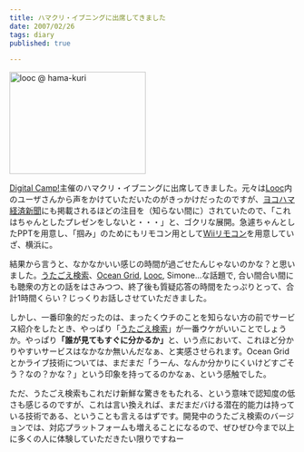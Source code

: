 ```yaml
---
title: ハマクリ・イブニングに出席してきました
date: 2007/02/26
tags: diary
published: true

---
```


<p>
<a href="http://www.flickr.com/photos/katsuma/400895387/" title="Photo Sharing"><img src="http://farm1.static.flickr.com/61/400895387_43b0a9d1d4_m.jpg" width="240" height="180" alt="looc @ hama-kuri" /></a>
</p>

<p>
<a href="http://www.digitalcamp.net/xoops_html/">Digital Camp!</a>主催のハマクリ・イブニングに出席してきました。元々は<a href="http://looc.jp">Looc</a>内のユーザさんから声をかけていただいたのがきっかけだったのですが、<a href="http://www.hamakei.com/headline/2205/index.html">ヨコハマ経済新聞</a>にも掲載されるほどの注目を（知らない間に）されていたので、「これはちゃんとしたプレゼンをしないと・・・」と、ゴクリな展開。急遽ちゃんとしたPPTを用意し、「掴み」のためにもリモコン用として<a href="http://flickr.com/photos/katsuma/400896018/in/photostream/">Wiiリモコン</a>を用意していざ、横浜に。
</p>

<p>
結果から言うと、なかなかいい感じの時間が過ごせたんじゃないのかな？と思いました。<a href="http://www.utagoe.com/jp/service/search.html">うたごえ検索</a>、<a href="http://www.utagoe.com/jp/service/grid.html">Ocean Grid</a>, <a href="http://looc.jp">Looc</a>, Simone...な話題で, 合い間合い間にも聴衆の方との話をはさみつつ、終了後も質疑応答の時間をたっぷりとって、合計1時間くらい？じっくりお話しさせていただきました。
</p>


<p>
しかし、一番印象的だったのは、まったくウチのことを知らない方の前でサービス紹介をしたとき、やっぱり「<a href="http://www.utagoe.com/jp/service/search.html">うたごえ検索</a>」が一番ウケがいいことでしょうか。やっぱり<strong>「誰が見てもすぐに分かるか」</strong>と、いう点において、これほど分かりやすいサービスはなかなか無いんだなぁ、と実感させられます。Ocean Gridとかライブ技術については、まだまだ「うーん、なんか分かりにくいけどすごそう？なの？かな？」という印象を持ってるのかなぁ、という感触でした。
</p>


<p>
ただ、うたごえ検索もこれだけ新鮮な驚きをもたれる、という意味で認知度の低さも感じるのですが、これは言い換えれば、まだまだバける潜在的能力は持っている技術である、ということも言えるはずです。開発中のうたごえ検索のバージョンでは、対応プラットフォームも増えることになるので、ぜひぜひ今まで以上に多くの人に体験していただきたい限りですねー
</p>
